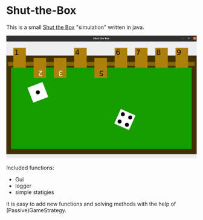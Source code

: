 # Shut-the-Box

This is a small [Shut the Box](https://de.wikipedia.org/wiki/Shut_the_Box) "simulation" written in java. 

![gui screenshot](screenshot.png)

Included functions: 
- Gui
- logger 
- simple statigies 

it is easy to add new functions and solving methods with the help of (Passive)GameStrategy.
